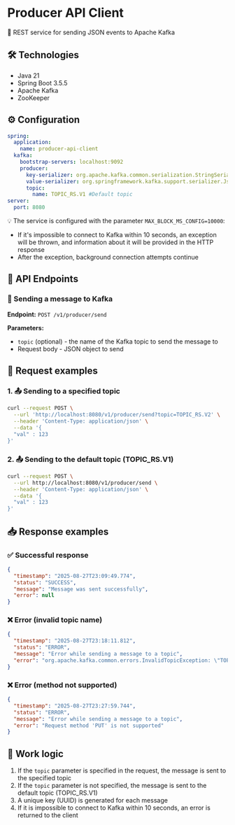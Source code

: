 # Producer API Client

🚀 REST service for sending JSON events to Apache Kafka

## 🛠️ Technologies

- Java 21
- Spring Boot 3.5.5
- Apache Kafka
- ZooKeeper

## ⚙️ Configuration

```yaml
spring:
  application:
    name: producer-api-client
  kafka:
    bootstrap-servers: localhost:9092
    producer:
      key-serializer: org.apache.kafka.common.serialization.StringSerializer
      value-serializer: org.springframework.kafka.support.serializer.JsonSerializer
      topic:
        name: TOPIC_RS.V1 #Default topic
server:
  port: 8080
```

💡 The service is configured with the parameter `MAX_BLOCK_MS_CONFIG=10000`:
- If it's impossible to connect to Kafka within 10 seconds, an exception will be thrown, and information about it will be provided in the HTTP response
- After the exception, background connection attempts continue

## 📡 API Endpoints

### 📨 Sending a message to Kafka

**Endpoint:** `POST /v1/producer/send`

**Parameters:**
- `topic` (optional) - the name of the Kafka topic to send the message to
- Request body - JSON object to send

## 📨 Request examples

### 1. 📤 Sending to a specified topic

```bash
curl --request POST \
  --url 'http://localhost:8080/v1/producer/send?topic=TOPIC_RS.V2' \
  --header 'Content-Type: application/json' \
  --data '{
  "val" : 123
}'
```

### 2. 📤 Sending to the default topic (TOPIC_RS.V1)

```bash
curl --request POST \
  --url http://localhost:8080/v1/producer/send \
  --header 'Content-Type: application/json' \
  --data '{
  "val" : 123
}'
```

## 📥 Response examples

### ✅ Successful response

```json
{
  "timestamp": "2025-08-27T23:09:49.774",
  "status": "SUCCESS",
  "message": "Message was sent successfully",
  "error": null
}
```

### ❌ Error (invalid topic name)

```json
{
  "timestamp": "2025-08-27T23:18:11.812",
  "status": "ERROR",
  "message": "Error while sending a message to a topic",
  "error": "org.apache.kafka.common.errors.InvalidTopicException: \"TOPIC_RS.V2\""
}
```

### ❌ Error (method not supported)

```json
{
  "timestamp": "2025-08-27T23:27:59.744",
  "status": "ERROR",
  "message": "Error while sending a message to a topic",
  "error": "Request method 'PUT' is not supported"
}
```

## 🔄 Work logic

1. If the `topic` parameter is specified in the request, the message is sent to the specified topic
2. If the `topic` parameter is not specified, the message is sent to the default topic (TOPIC_RS.V1)
3. A unique key (UUID) is generated for each message
4. If it is impossible to connect to Kafka within 10 seconds, an error is returned to the client